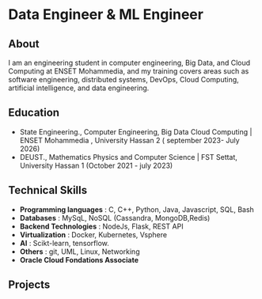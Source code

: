 # Data Engineer & ML Engineer

## About
I am an engineering student in computer engineering, Big Data, and Cloud Computing at ENSET Mohammedia, and my training covers areas such as software engineering, distributed systems, DevOps, Cloud Computing, artificial intelligence, and data engineering.
## Education
- State Engineering., Computer Engineering, Big Data Cloud Computing | ENSET Mohammedia , University Hassan 2
  ( september 2023- July 2026)
- DEUST., Mathematics Physics and Computer Science | FST Settat, University Hassan 1 (October 2021 - july 2023)
## Technical Skills
- **Programming languages** : C, C++, Python, Java, Javascript, SQL, Bash
- **Databases** : MySqL, NoSQL (Cassandra, MongoDB,Redis)
- **Backend Technologies** : NodeJs, Flask, REST API
- **Virtualization** : Docker, Kubernetes, Vsphere
- **AI** : Scikt-learn, tensorflow.
- **Others** : git, UML, Linux, Networking
- **Oracle Cloud Fondations Associate**

## Projects


